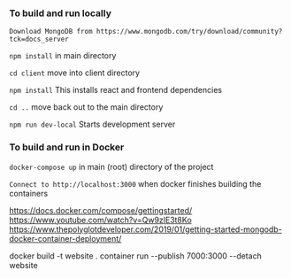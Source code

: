 ### To build and run locally

```Download MongoDB from https://www.mongodb.com/try/download/community?tck=docs_server```

```npm install``` in main directory

```cd client``` move into client directory

```npm install``` This installs react and frontend dependencies

```cd ..``` move back out to the main directory

```npm run dev-local``` Starts development server

### To build and run in Docker

```docker-compose up``` in main (root) directory of the project

```Connect to http://localhost:3000``` when docker finishes building the containers



https://docs.docker.com/compose/gettingstarted/
https://www.youtube.com/watch?v=Qw9zlE3t8Ko
https://www.thepolyglotdeveloper.com/2019/01/getting-started-mongodb-docker-container-deployment/

docker build -t website .
container run --publish 7000:3000 --detach website
